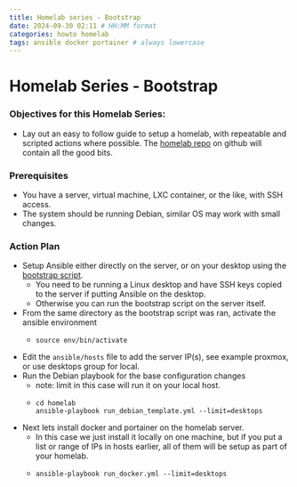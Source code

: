 ```yaml
---
title: Homelab series - Bootstrap
date: 2024-09-30 02:11 # HH:MM format
categories: howto homelab
tags: ansible docker portainer # always lowercase
---
```


# Homelab Series - Bootstrap

### Objectives for this Homelab Series:
- Lay out an easy to follow guide to setup a homelab, with repeatable and scripted actions where possible. The [homelab repo](https://github.com/Sarlaac/homelab) on github will contain all the good bits.

### Prerequisites
- You have a server, virtual machine, LXC container, or the like, with SSH access.
- The system should be running Debian, similar OS may work with small changes.

### Action Plan
- Setup Ansible either directly on the server, or on your desktop using the [bootstrap script](https://raw.githubusercontent.com/Sarlaac/homelab/refs/heads/main/bootstrap.sh).
  - You need to be running a Linux desktop and have SSH keys copied to the server if putting Ansible on the desktop.
  - Otherwise you can run the bootstrap script on the server itself.
- From the same directory as the bootstrap script was ran, activate the ansible environment
  - ```
    source env/bin/activate
    ```
- Edit the ```ansible/hosts``` file to add the server IP(s), see example proxmox, or use desktops group for local.
- Run the Debian playbook for the base configuration changes
  - note: limit in this case will run it on your local host.
  - ```
    cd homelab
    ansible-playbook run_debian_template.yml --limit=desktops
    ```
- Next lets install docker and portainer on the homelab server.
  - In this case we just install it locally on one machine, but if you put a list or range of IPs in hosts earlier, all of them will be setup as part of your homelab.
  - ```
    ansible-playbook run_docker.yml --limit=desktops
    ```
